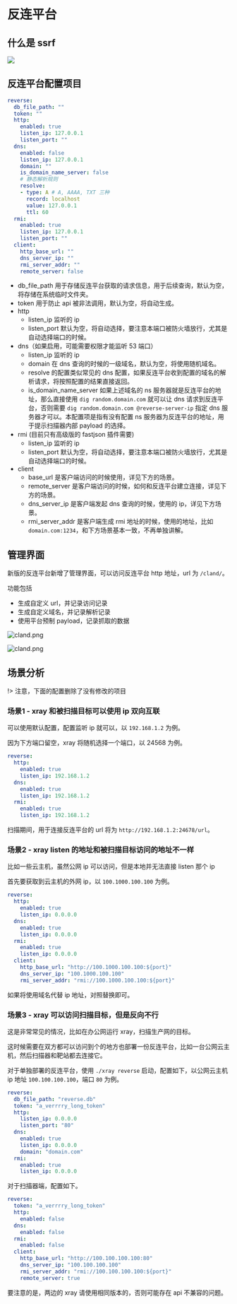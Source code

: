 # 反连平台

## 什么是 ssrf

![](../assets/configuration/reverse.jpg)

## 反连平台配置项目

```yaml
reverse:
  db_file_path: ""
  token: ""
  http:
    enabled: true
    listen_ip: 127.0.0.1
    listen_port: ""
  dns:
    enabled: false
    listen_ip: 127.0.0.1
    domain: ""
    is_domain_name_server: false
    # 静态解析规则
    resolve:
    - type: A # A, AAAA, TXT 三种
      record: localhost
      value: 127.0.0.1
      ttl: 60
  rmi:
    enabled: true
    listen_ip: 127.0.0.1
    listen_port: ""
  client:
    http_base_url: ""
    dns_server_ip: ""
    rmi_server_addr: ""
    remote_server: false
```
 - db_file_path 用于存储反连平台获取的请求信息，用于后续查询，默认为空，将存储在系统临时文件夹。
 - token 用于防止 api 被非法调用，默认为空，将自动生成。
 - http
   - listen_ip 监听的 ip
   - listen_port 默认为空，将自动选择，要注意本端口被防火墙放行，尤其是自动选择端口的时候。
 - dns（如果启用，可能需要权限才能监听 53 端口）
   - listen_ip 监听的 ip
   - domain 在 dns 查询的时候的一级域名，默认为空，将使用随机域名。
   - resolve 的配置类似常见的 dns 配置，如果反连平台收到配置的域名的解析请求，将按照配置的结果直接返回。
   - is_domain_name_server 如果上述域名的 ns 服务器就是反连平台的地址，那么直接使用 `dig random.domain.com` 就可以让 dns 请求到反连平台，否则需要 `dig random.domain.com @reverse-server-ip` 指定 dns 服务器才可以。本配置项是指有没有配置 ns 服务器为反连平台的地址，用于提示扫描器内部 payload 的选择。
 - rmi (目前只有高级版的 fastjson 插件需要)
   - listen_ip 监听的 ip
   - listen_port 默认为空，将自动选择，要注意本端口被防火墙放行，尤其是自动选择端口的时候。
 - client
   - base_url 是客户端访问的时候使用，详见下方的场景。
   - remote_server 是客户端访问的时候，如何和反连平台建立连接，详见下方的场景。
   - dns_server_ip 是客户端发起 dns 查询的时候，使用的 ip，详见下方场景。
   - rmi_server_addr 是客户端生成 rmi 地址的时候，使用的地址，比如 `domain.com:1234`，和下方场景基本一致，不再单独讲解。

## 管理界面

新版的反连平台新增了管理界面，可以访问反连平台 http 地址，url 为 `/cland/`。

功能包括

 - 生成自定义 url，并记录访问记录
 - 生成自定义域名，并记录解析记录
 - 使用平台预制 payload，记录抓取的数据

![cland.png](../assets/configuration/cland_1.png)

![cland.png](../assets/configuration/cland_2.png)

## 场景分析

!> 注意，下面的配置删除了没有修改的项目

### 场景1 - xray 和被扫描目标可以使用 ip 双向互联

可以使用默认配置，配置监听 ip 就可以，以 `192.168.1.2` 为例。

因为下方端口留空，xray 将随机选择一个端口，以 24568 为例。

```yaml
reverse:
  http:
    enabled: true
    listen_ip: 192.168.1.2
  dns:
    enabled: true
    listen_ip: 192.168.1.2
  rmi:
    enabled: true
    listen_ip: 192.168.1.2
```

扫描期间，用于连接反连平台的 url 将为 `http://192.168.1.2:24678/url`。

### 场景2 - xray listen 的地址和被扫描目标访问的地址不一样

比如一些云主机，虽然公网 ip 可以访问，但是本地并无法直接 listen 那个 ip

首先要获取到云主机的外网 ip，以 `100.1000.100.100` 为例。

```yaml
reverse:
  http:
    enabled: true
    listen_ip: 0.0.0.0
  dns:
    enabled: true
    listen_ip: 0.0.0.0
  rmi:
    enabled: true
    listen_ip: 0.0.0.0
  client:
    http_base_url: "http://100.1000.100.100:${port}"
    dns_server_ip: "100.1000.100.100"
    rmi_server_addr: "rmi://100.1000.100.100:${port}"
```

如果将使用域名代替 ip 地址，对照替换即可。

### 场景3 - xray 可以访问扫描目标，但是反向不行

这是非常常见的情况，比如在办公网运行 xray，扫描生产网的目标。

这时候需要在双方都可以访问到个的地方也部署一份反连平台，比如一台公网云主机，然后扫描器和靶站都去连接它。

对于单独部署的反连平台，使用 `./xray reverse` 启动，配置如下，以公网云主机 ip 地址 `100.100.100.100`，端口 `80` 为例。

```yaml
reverse:
  db_file_path: "reverse.db"
  token: "a_verrrry_long_token"
  http:
    listen_ip: 0.0.0.0
    listen_port: "80"
  dns:
    enabled: true
    listen_ip: 0.0.0.0
    domain: "domain.com"
  rmi:
    enabled: true
    listen_ip: 0.0.0.0
```

对于扫描器端，配置如下。

```yaml
reverse:
  token: "a_verrrry_long_token"
  http:
    enabled: false
  dns:
    enabled: false
  rmi:
    enabled: false
  client:
    http_base_url: "http://100.100.100.100:80"
    dns_server_ip: "100.100.100.100"
    rmi_server_addr: "rmi://100.100.100.100:${port}"
    remote_server: true
```

要注意的是，两边的 xray 请使用相同版本的，否则可能存在 api 不兼容的问题。
